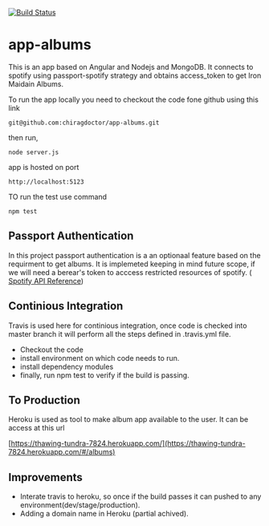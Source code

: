 [![Build Status](https://travis-ci.org/chiragdoctor/app-albums.svg?branch=master)](https://travis-ci.org/chiragdoctor/app-albums)

# app-albums

This is an app based on Angular and Nodejs and MongoDB. It connects to spotify using passport-spotify strategy and obtains access_token to get Iron Maidain Albums. 

To run the app locally you need to checkout the code fone github using this link 

``git@github.com:chiragdoctor/app-albums.git``

then run,

``node server.js``

app is hosted on port 

``http://localhost:5123``

TO run the test use command 

`` npm test ``


Passport Authentication 
----
In this project passport authentication is a an optionaal feature based on the requirment to get albums. It is implemeted keeping in mind future scope, if we will need a berear's token to acccess restricted resources of spotify. ( [Spotify API Reference](https://developer.spotify.com/web-api/endpoint-reference/)) 

Continious Integration 
----
Travis is used here for continious integration, once code is checked into master branch it will perform all the steps defined in .travis.yml file. 

- Checkout the code 
- install environment on which code needs to run.
- install dependency modules
- finally, run npm test to verify if the build is passing. 

To Production 
----
Heroku is used as tool to make album app available to the user. It can be access at this url 

[https://thawing-tundra-7824.herokuapp.com/](https://thawing-tundra-7824.herokuapp.com/#/albums)


Improvements
---

- Interate travis to heroku, so once if the build passes it can pushed to any environment(dev/stage/production).
- Adding a domain name in Heroku (partial achived).

